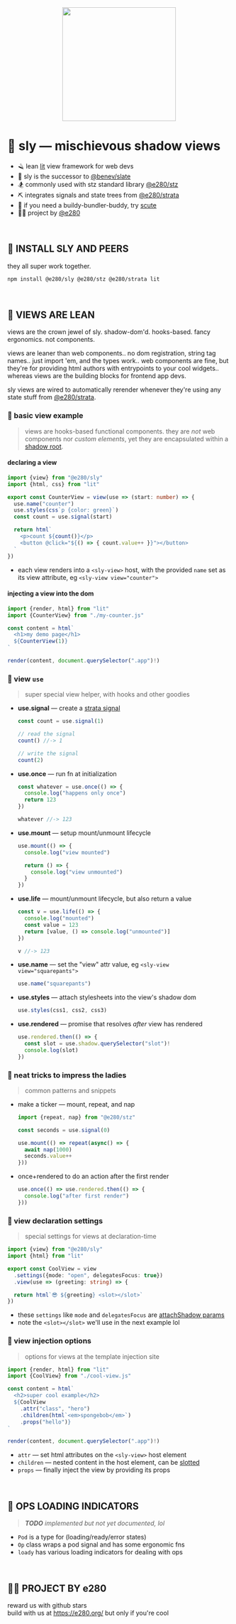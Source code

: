 
<div align="center"><img alt="" width="256" src="./assets/favicon.png"/></div>

# 🦝 sly — mischievous shadow views
- 🪒 lean [lit](https://lit.dev/) view framework for web devs
- 🌅 sly is the successor to [@benev/slate](https://github.com/benevolent-games/slate)
- 🏂 commonly used with stz standard library [@e280/stz](https://github.com/e280/stz)
- ⛏️ integrates signals and state trees from [@e280/strata](https://github.com/e280/strata)
- 🐢 if you need a buildy-bundler-buddy, try [scute](https://github.com/e280/scute)
- 🧑‍💻 project by [@e280](https://e280.org/)

<br/>

## 🦝 INSTALL SLY AND PEERS
they all super work together.

```sh
npm install @e280/sly @e280/stz @e280/strata lit
```

<br/>

## 🦝 VIEWS ARE LEAN
views are the crown jewel of sly. shadow-dom'd. hooks-based. fancy ergonomics. not components.

views are leaner than web components.. no dom registration, string tag names.. just import 'em, and the types work.. web components are fine, but they're for providing html authors with entrypoints to your cool widgets.. whereas views are the building blocks for frontend app devs.

sly views are wired to automatically rerender whenever they're using any state stuff from [@e280/strata](https://github.com/e280/strata).

### 🍋 basic view example
> views are hooks-based functional components. they are *not* web components nor *custom elements*, yet they are encapsulated within a [shadow root](https://developer.mozilla.org/en-US/docs/Web/API/Web_components/Using_shadow_DOM).

#### declaring a view
```ts
import {view} from "@e280/sly"
import {html, css} from "lit"

export const CounterView = view(use => (start: number) => {
  use.name("counter")
  use.styles(css`p {color: green}`)
  const count = use.signal(start)

  return html`
    <p>count ${count()}</p>
    <button @click="${() => { count.value++ }}"></button>
  `
})
```
- each view renders into a `<sly-view>` host, with the provided `name` set as its view attribute, eg `<sly-view view="counter">`

#### injecting a view into the dom
```ts
import {render, html} from "lit"
import {CounterView} from "./my-counter.js"

const content = html`
  <h1>my demo page</h1>
  ${CounterView(1)}
`

render(content, document.querySelector(".app")!)
```

### 🍋 view `use`
> super special view helper, with hooks and other goodies

- **use.signal** — create a [strata signal](https://github.com/e280/strata)
    ```ts
    const count = use.signal(1)

    // read the signal
    count() //-> 1

    // write the signal
    count(2)
    ```
- **use.once** — run fn at initialization
    ```ts
    const whatever = use.once(() => {
      console.log("happens only once")
      return 123
    })

    whatever //-> 123
    ```
- **use.mount** — setup mount/unmount lifecycle
    ```ts
    use.mount(() => {
      console.log("view mounted")

      return () => {
        console.log("view unmounted")
      }
    })
    ```
- **use.life** — mount/unmount lifecycle, but also return a value
    ```ts
    const v = use.life(() => {
      console.log("mounted")
      const value = 123
      return [value, () => console.log("unmounted")]
    })

    v //-> 123
    ```
- **use.name** — set the "view" attr value, eg `<sly-view view="squarepants">`
    ```ts
    use.name("squarepants")
    ```
- **use.styles** — attach stylesheets into the view's shadow dom
    ```ts
    use.styles(css1, css2, css3)
    ```
- **use.rendered** — promise that resolves *after* view has rendered
    ```ts
    use.rendered.then(() => {
      const slot = use.shadow.querySelector("slot")!
      console.log(slot)
    })
    ```

### 🍋 neat tricks to impress the ladies
> common patterns and snippets

- make a ticker — mount, repeat, and nap
    ```ts
    import {repeat, nap} from "@e280/stz"
    ```
    ```ts
    const seconds = use.signal(0)

    use.mount(() => repeat(async() => {
      await nap(1000)
      seconds.value++
    }))
    ```
- once+rendered to do an action after the first render
    ```ts
    use.once(() => use.rendered.then(() => {
      console.log("after first render")
    }))
    ```

### 🍋 view declaration settings
> special settings for views at declaration-time

```ts
import {view} from "@e280/sly"
import {html} from "lit"

export const CoolView = view
  .settings({mode: "open", delegatesFocus: true})
  .view(use => (greeting: string) => {

  return html`😎 ${greeting} <slot></slot>`
})
```
- these `settings` like `mode` and `delegatesFocus` are [attachShadow params](https://developer.mozilla.org/en-US/docs/Web/API/Element/attachShadow#parameters)
- note the `<slot></slot>` we'll use in the next example lol

### 🍋 view injection options
> options for views at the template injection site

```ts
import {render, html} from "lit"
import {CoolView} from "./cool-view.js"

const content = html`
  <h2>super cool example</h2>
  ${CoolView
    .attr("class", "hero")
    .children(html`<em>spongebob</em>`)
    .props("hello")}
`

render(content, document.querySelector(".app")!)
```
- `attr` — set html attributes on the `<sly-view>` host element
- `children` — nested content in the host element, can be [slotted](https://developer.mozilla.org/en-US/docs/Web/API/Web_components/Using_templates_and_slots)
- `props` — finally inject the view by providing its props

<br/>

## 🦝 OPS LOADING INDICATORS
> ***TODO*** *implemented but not yet documented, lol*
- `Pod` is a type for (loading/ready/error states)
- `Op` class wraps a pod signal and has some ergonomic fns
- `loady` has various loading indicators for dealing with ops

<br/>

## 🧑‍💻 PROJECT BY e280
reward us with github stars  
build with us at https://e280.org/ but only if you're cool  

